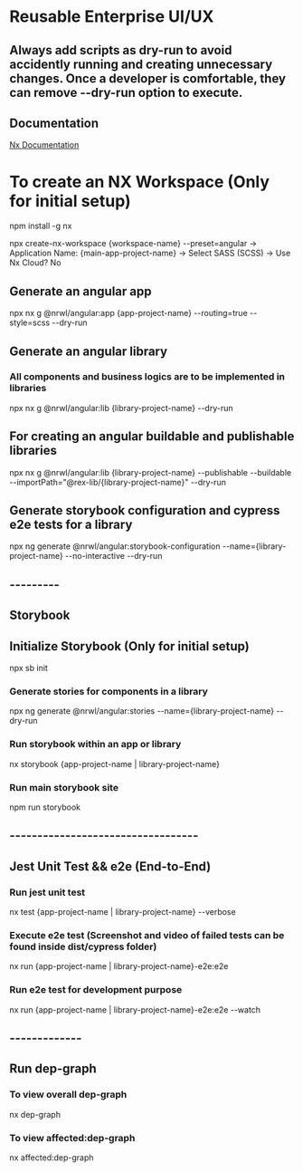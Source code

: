 # Reusable Enterprise UI/UX

## Always add scripts as dry-run to avoid accidently running and creating unnecessary changes. Once a developer is comfortable, they can remove --dry-run option to execute.

## Documentation
[Nx Documentation](https://nx.dev/angular)

# To create an NX Workspace (Only for initial setup)
npm install -g nx

npx create-nx-workspace {workspace-name} --preset=angular
-> Application Name: {main-app-project-name}
-> Select SASS (SCSS)
-> Use Nx Cloud? No

## Generate an angular app
npx nx g @nrwl/angular:app {app-project-name} --routing=true --style=scss --dry-run

## Generate an angular library
### All components and business logics are to be implemented in libraries
npx nx g @nrwl/angular:lib {library-project-name} --dry-run

## For creating an angular buildable and publishable libraries
npx nx g @nrwl/angular:lib {library-project-name} --publishable --buildable --importPath="@rex-lib/{library-project-name}" --dry-run

## Generate storybook configuration and cypress e2e tests for a library
npx ng generate @nrwl/angular:storybook-configuration --name={library-project-name} --no-interactive --dry-run


## ---------
## Storybook

## Initialize Storybook (Only for initial setup)
npx sb init

### Generate stories for components in a library
npx ng generate @nrwl/angular:stories --name={library-project-name} --dry-run

### Run storybook within an app or library
nx storybook {app-project-name | library-project-name}

### Run main storybook site
npm run storybook


## ----------------------------------
## Jest Unit Test && e2e (End-to-End)

### Run jest unit test
nx test {app-project-name | library-project-name} --verbose

### Execute e2e test (Screenshot and video of failed tests can be found inside dist/cypress folder)
nx run {app-project-name | library-project-name}-e2e:e2e

### Run e2e test for development purpose
nx run {app-project-name | library-project-name}-e2e:e2e --watch


## -------------
## Run dep-graph

### To view overall dep-graph
nx dep-graph

### To view affected:dep-graph
nx affected:dep-graph
